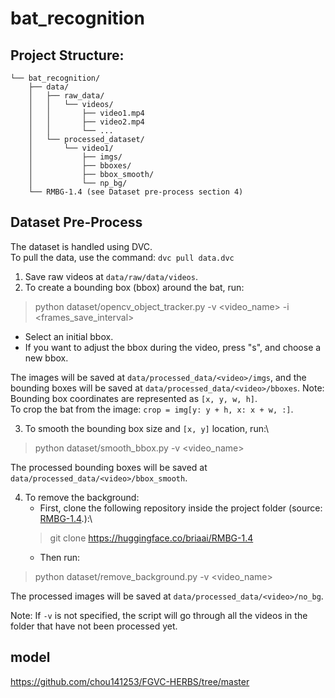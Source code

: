 # bat_recognition



## Project Structure:

    └── bat_recognition/
        ├── data/
        │   ├── raw_data/
        │   │   └── videos/
        │   │       ├── video1.mp4
        │   │       ├── video2.mp4
        │   │       └── ...
        │   └── processed_dataset/
        │       └── video1/
        │           ├── imgs/
        │           ├── bboxes/
        │           ├── bbox_smooth/
        │           └── np_bg/
        └── RMBG-1.4 (see Dataset pre-process section 4)

## Dataset Pre-Process

The dataset is handled using DVC.\
To pull the data, use the command:
`dvc pull data.dvc`

1. Save raw videos at `data/raw/data/videos`.
2. To create a bounding box (bbox) around the bat, run:
>python dataset/opencv_object_tracker.py -v <video_name> -i <frames_save_interval>
   - Select an initial bbox.
   - If you want to adjust the bbox during the video, press "s", and choose a new bbox.

The images will be saved at `data/processed_data/<video>/imgs`, and the bounding boxes will be saved at `data/processed_data/<video>/bboxes`.
Note: Bounding box coordinates are represented as `[x, y, w, h]`.\
To crop the bat from the image: `crop = img[y: y + h, x: x + w, :]`.

3. To smooth the bounding box size and `[x, y]` location, run:\
>python dataset/smooth_bbox.py -v <video_name>

The processed bounding boxes will be saved at `data/processed_data/<video>/bbox_smooth`.

4. To remove the background:
   - First, clone the following repository inside the project folder (source: [RMBG-1.4](https://huggingface.co/briaai/RMBG-1.4).):\
   >  git clone https://huggingface.co/briaai/RMBG-1.4
   - Then run:
>python dataset/remove_background.py -v <video_name>

The processed images will be saved at `data/processed_data/<video>/no_bg`.


Note: If `-v` is not specified, the script will go through all the videos in the folder that have not been processed yet.

## model
https://github.com/chou141253/FGVC-HERBS/tree/master